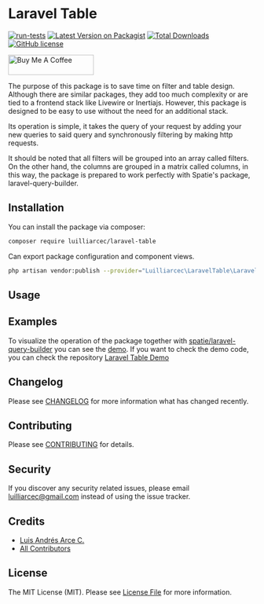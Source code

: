 # Laravel Table

[![run-tests](https://github.com/luilliarcec/laravel-table/actions/workflows/run-tests.yml/badge.svg)](https://github.com/luilliarcec/laravel-table/actions/workflows/run-tests.yml)
[![Latest Version on Packagist](https://img.shields.io/packagist/v/luilliarcec/laravel-table.svg)](https://packagist.org/packages/luilliarcec/laravel-table)
[![Total Downloads](https://img.shields.io/packagist/dt/luilliarcec/laravel-table)](https://packagist.org/packages/luilliarcec/laravel-table)
[![GitHub license](https://img.shields.io/github/license/luilliarcec/laravel-table)](https://github.com/luilliarcec/laravel-table/blob/develop/LICENSE.md)

<a href="https://www.buymeacoffee.com/luilliarcec" target="_blank"><img src="https://cdn.buymeacoffee.com/buttons/default-orange.png" alt="Buy Me A Coffee" height="41" width="174"></a>

The purpose of this package is to save time on filter and table design. Although there are similar packages, they add
too much complexity or are tied to a frontend stack like Livewire or Inertiajs. However, this package is designed to be
easy to use without the need for an additional stack.

Its operation is simple, it takes the query of your request by adding your new queries to said query and synchronously
filtering by making http requests.

It should be noted that all filters will be grouped into an array called filters. On the other hand, the columns are
grouped in a matrix called columns, in this way, the package is prepared to work perfectly with Spatie's package,
laravel-query-builder.

## Installation

You can install the package via composer:

```bash
composer require luilliarcec/laravel-table
```

Can export package configuration and component views.

```bash
php artisan vendor:publish --provider="Luilliarcec\LaravelTable\LaravelTableServiceProvider"
```

## Usage

## Examples

To visualize the operation of the package together
with [spatie/laravel-query-builder](https://github.com/spatie/laravel-query-builder/tree/master) you can see the
[demo](https://laravel-table.herokuapp.com/). If you want to check the demo code, you can check the
repository [Laravel Table Demo](https://github.com/luilliarcec/laravel-table-demo)

## Changelog

Please see [CHANGELOG](CHANGELOG.md) for more information what has changed recently.

## Contributing

Please see [CONTRIBUTING](CONTRIBUTING.md) for details.

## Security

If you discover any security related issues, please email luilliarcec@gmail.com instead of using the issue tracker.

## Credits

- [Luis Andrés Arce C.](https://github.com/luilliarcec)
- [All Contributors](../../contributors)

## License

The MIT License (MIT). Please see [License File](LICENSE.md) for more information.
